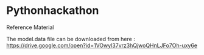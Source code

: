 # Pythonhackathon
Reference Material


The model.data file can be downloaded from here : https://drive.google.com/open?id=1VOwyl37vrz3hQjwoQHnLJFo7Oh-uxy6e
